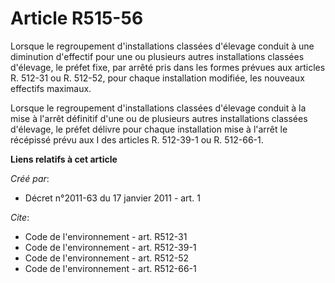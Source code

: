 # Article R515-56

Lorsque le regroupement d'installations classées d'élevage conduit à une diminution d'effectif pour une ou plusieurs autres
installations classées d'élevage, le préfet fixe, par arrêté pris dans les formes prévues aux articles R. 512-31 ou R.
512-52, pour chaque installation modifiée, les nouveaux effectifs maximaux. 

Lorsque le regroupement d'installations classées d'élevage conduit à la mise à l'arrêt définitif d'une ou de plusieurs autres
installations classées d'élevage, le préfet délivre pour chaque installation mise à l'arrêt le récépissé prévu aux I des
articles R. 512-39-1 ou R. 512-66-1.

**Liens relatifs à cet article**

_Créé par_:

  - Décret n°2011-63 du 17 janvier 2011 - art. 1

_Cite_:

  - Code de l'environnement - art. R512-31
  - Code de l'environnement - art. R512-39-1
  - Code de l'environnement - art. R512-52
  - Code de l'environnement - art. R512-66-1
